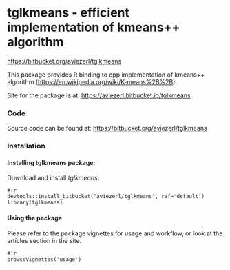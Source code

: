 # tglkmeans - efficient implementation of kmeans++ algorithm
https://bitbucket.org/aviezerl/tglkmeans

This package provides R binding to cpp implementation of kmeans++ algorithm (https://en.wikipedia.org/wiki/K-means%2B%2B).

Site for the package is at:
https://aviezerl.bitbucket.io/tglkmeans


### Code
Source code can be found at: https://bitbucket.org/aviezerl/tglkmeans


### Installation 

#### Installing tglkmeans package:
Download and install *tglkmeans*: 
```
#!r
devtools::install_bitbucket("aviezerl/tglkmeans", ref='default')
library(tglkmeans)
```

#### Using the package
Please refer to the package vignettes for usage and workflow, or look at the articles section in the site.

```
#!r
browseVignettes('usage') 
```